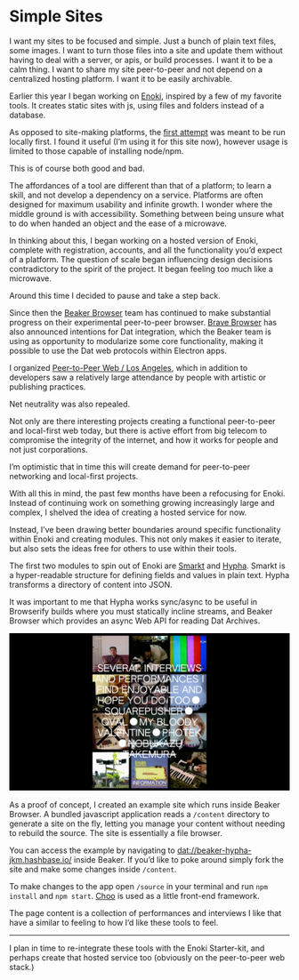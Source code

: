 # Simple Sites

I want my sites to be focused and simple. Just a bunch of plain text files, some images. I want to turn those files into a site and update them without having to deal with a server, or apis, or build processes. I want it to be a calm thing. I want to share my site peer-to-peer and not depend on a centralized hosting platform. I want it to be easily archivable.

Earlier this year I began working on [Enoki](http://enoki.site), inspired by a few of my favorite tools. It creates static sites with js, using files and folders instead of a database.

<!-- more -->

As opposed to site-making platforms, the [first attempt](https://github.com/jondashkyle/enoki-starterkit) was meant to be run locally first. I found it useful (I’m using it for this site now), however usage is limited to those capable of installing node/npm.
 
This is of course both good and bad.

The affordances of a tool are different than that of a platform; to learn a skill, and not develop a dependency on a service. Platforms are often designed for maximum usability and infinite growth. I wonder where the middle ground is with accessibility. Something between being unsure what to do when handed an object and the ease of a microwave.

In thinking about this, I began working on a hosted version of Enoki, complete with registration, accounts, and all the functionality you’d expect of a platform. The question of scale began influencing design decisions contradictory to the spirit of the project. It began feeling too much like a microwave.

Around this time I decided to pause and take a step back.

Since then the [Beaker Browser](https://beakerbrowser.com/) team has continued to make substantial progress on their experimental peer-to-peer browser. [Brave Browser](https://www.brave.com/) has also announced intentions for Dat integration, which the Beaker team is using as opportunity to modularize some core functionality, making it possible to use the Dat web protocols within Electron apps.

I organized [Peer-to-Peer Web / Los Angeles](https://peer-to-peer-web.com/los-angeles), which in addition to developers saw a relatively large attendance by people with artistic or publishing practices.

Net neutrality was also repealed.

Not only are there interesting projects creating a functional peer-to-peer and local-first web today, but there is active effort from big telecom to compromise the integrity of the internet, and how it works for people and not just corporations.

I’m optimistic that in time this will create demand for peer-to-peer networking and local-first projects.

With all this in mind, the past few months have been a refocusing for Enoki. Instead of continuing work on something growing increasingly large and complex, I shelved the idea of creating a hosted service for now.

Instead, I’ve been drawing better boundaries around specific functionality within Enoki and creating modules. This not only makes it easier to iterate, but also sets the ideas free for others to use within their tools.

The first two modules to spin out of Enoki are [Smarkt](https://github.com/jondashkyle/smarkt) and [Hypha](https://github.com/jondashkyle/hypha). Smarkt is a hyper-readable structure for defining fields and values in plain text. Hypha transforms a directory of content into JSON.

It was important to me that Hypha works sync/async to be useful in Browserify builds where you must statically incline streams, and Beaker Browser which provides an async Web API for reading Dat Archives.

![r:177](example.jpg)

As a proof of concept, I created an example site which runs inside Beaker Browser. A bundled javascript application reads a `/content` directory to generate a site on the fly, letting you manage your content without needing to rebuild the source. The site is essentially a file browser.

You can access the example by navigating to [dat://beaker-hypha-jkm.hashbase.io/](dat://beaker-hypha-jkm.hashbase.io/) inside Beaker. If you’d like to poke around simply fork the site and make some changes inside `/content`.

To make changes to the app open `/source` in your terminal and run `npm install` and `npm start`. [Choo](https://choo.io) is used as a little front-end framework.

The page content is a collection of performances and interviews I like that have a similar to feeling to how I’d like these tools to feel.

---

I plan in time to re-integrate these tools with the Enoki Starter-kit, and perhaps create that hosted service too (obviously on the peer-to-peer web stack.)